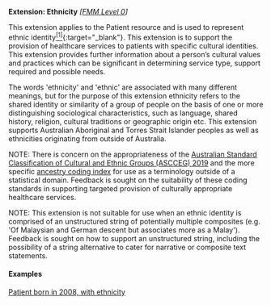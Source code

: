 **Extension: Ethnicity**  *[[FMM Level 0](guidance.html)]*

This extension applies to the Patient resource and is used to represent ethnic identity[<sup>[1]</sup>](https://www.abs.gov.au/statistics/classifications/australian-standard-classification-cultural-and-ethnic-groups-ascceg/2019){:target="_blank"}. This extension is to support the provision of healthcare services to patients with specific cultural identities. This extension provides further information about a person’s cultural values and practices which can be significant in determining service type, support required and possible needs.

The words 'ethnicity' and 'ethnic' are associated with many different meanings, but for the purpose of this extension ethnicity refers to the shared identity or similarity of a group of people on the basis of one or more distinguishing sociological characteristics, such as language, shared history, religion, cultural traditions or geographic origin etc. This extension supports Australian Aboriginal and Torres Strait Islander peoples as well as ethnicities originating from outside of Australia. 

NOTE: There is concern on the appropriateness of the [Australian Standard Classification of Cultural and Ethnic Groups (ASCCEG) 2019](https://www.abs.gov.au/statistics/classifications/australian-standard-classification-cultural-and-ethnic-groups-ascceg/2019) and the more specific [ancestry coding index](https://www.abs.gov.au/statistics/classifications/australian-standard-classification-cultural-and-ethnic-groups-ascceg/2019#index-for-coding-responses) for use as a terminology outside of a statistical domain. Feedback is sought on the suitability of these coding standards in supporting targeted provision of culturally appropriate healthcare services.

NOTE: This extension is not suitable for use when an ethnic identity is comprised of an unstructured string of potentially multiple composites (e.g. 'Of Malaysian and German descent but associates more as a Malay'). Feedback is sought on how to support an unstructured string, including the possibility of a string alternative to cater for narrative or composite text statements.


#### Examples

[Patient born in 2008, with ethnicity](Patient-example4.html)